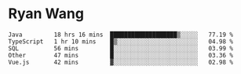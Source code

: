 # Ryan Wang

<!--START_SECTION:waka-->
```text
Java         18 hrs 16 mins  ███████████████████▒░░░░░   77.19 % 
TypeScript   1 hr 10 mins    █▒░░░░░░░░░░░░░░░░░░░░░░░   04.98 % 
SQL          56 mins         █░░░░░░░░░░░░░░░░░░░░░░░░   03.99 % 
Other        47 mins         █░░░░░░░░░░░░░░░░░░░░░░░░   03.36 % 
Vue.js       42 mins         ▓░░░░░░░░░░░░░░░░░░░░░░░░   02.98 % 
```
<!--END_SECTION:waka-->
